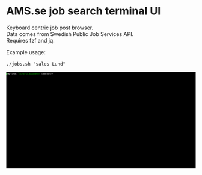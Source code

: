 # AMS.se job search terminal UI

Keyboard centric job post browser.\
Data comes from Swedish Public Job Services API. \
Requires fzf and jq.

Example usage:

```
./jobs.sh "sales Lund"
```

![screencap](https://raw.githubusercontent.com/plainas/experiments/master/shellscript/jobsearch/screen.gif)

